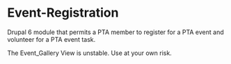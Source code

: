 Event-Registration
==================

Drupal 6 module that permits a PTA member to register for a PTA event and volunteer for a PTA event task.

The Event_Gallery View is unstable.  Use at your own risk.
